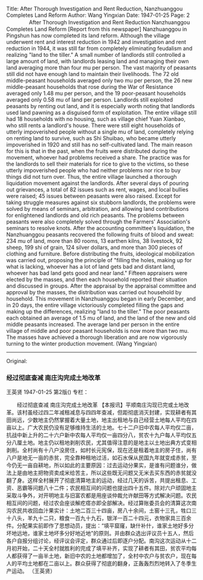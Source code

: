 Title: After Thorough Investigation and Rent Reduction, Nanzhuanggou Completes Land Reform
Author: Wang Yingxian
Date: 1947-01-25
Page: 2
　　
　　After Thorough Investigation and Rent Reduction
    Nanzhuanggou Completes Land Reform
    [Report from this newspaper] Nanzhuanggou in Pingshun has now completed its land reform. Although the village underwent rent and interest reduction in 1942 and investigation and rent reduction in 1944, it was still far from completely eliminating feudalism and realizing "land to the tiller." A small number of landlords still controlled a large amount of land, with landlords leasing land and managing their own land averaging more than four mu per person. The vast majority of peasants still did not have enough land to maintain their livelihoods. The 72 old middle-peasant households averaged only two mu per person, the 26 new middle-peasant households that rose during the War of Resistance averaged only 1.48 mu per person, and the 19 poor-peasant households averaged only 0.58 mu of land per person. Landlords still exploited peasants by renting out land, and it is especially worth noting that landlords used land pawning as a disguised form of exploitation. The entire village still had 18 households with no housing, such as village chief Yuan Xianbao, who still rents a landlord's house. There were still eight households of utterly impoverished people without a single mu of land, completely relying on renting land to survive, such as Shi Shuibao, who became utterly impoverished in 1920 and still has no self-cultivated land. The main reason for this is that in the past, when the fruits were distributed during the movement, whoever had problems received a share. The practice was for the landlords to sell their materials for rice to give to the victims, so these utterly impoverished people who had neither problems nor rice to buy things did not turn over. Thus, the entire village launched a thorough liquidation movement against the landlords. After several days of pouring out grievances, a total of 82 issues such as rent, wages, and local bullies were raised; 45 issues between peasants were also raised. Except for taking struggle measures against six stubborn landlords, the problems were solved by means of seminars, arbitration, and allowing land contributions for enlightened landlords and old rich peasants. The problems between peasants were also completely solved through the Farmers' Association's seminars to resolve knots. After the accounting committee's liquidation, the Nanzhuanggou peasants recovered the following fruits of blood and sweat: 234 mu of land, more than 80 rooms, 13 earthen kilns, 38 livestock, 92 sheep, 199 shi of grain, 124 silver dollars, and more than 300 pieces of clothing and furniture. Before distributing the fruits, ideological mobilization was carried out, proposing the principle of "filling the holes, making up for what is lacking, whoever has a lot of land gets bad and distant land, whoever has bad land gets good and near land." Fifteen appraisers were elected by the masses, and then each household reported their situation and discussed in groups. After the appraisal by the appraisal committee and approval by the masses, the distribution was carried out household by household. This movement in Nanzhuanggou began in early December, and in 20 days, the entire village victoriously completed filling the gaps and making up the differences, realizing "land to the tiller." The poor peasants each obtained an average of 1.5 mu of land, and the land of the new and old middle peasants increased. The average land per person in the entire village of middle and poor peasant households is now more than two mu. The masses have achieved a thorough liberation and are now vigorously turning to the winter production movement.
              (Wang Yingxian)



<hr /> 

Original: 


### 经过彻底查减  南庄沟完成土地改革
王英贤
1947-01-25
第2版()
专栏：

　　经过彻底查减
    南庄沟完成土地改革
    【本报讯】平顺南庄沟现已完或土地改革。该村虽经过四二年减租减息与四四年查减，但距彻底消灭封建，实现耕者有其田尚远，少数地主仍然掌握着大量土地，地主出租地与自己经营土地每人平均在四亩以上。广大农民仍没有足够维持生活的土地。七十二户旧中农每人平均仅二亩，抗战中新上升的二十六户新中农每人平均仅一亩四分八，贫农十九户每人平均仅五分八厘土地。地主仍以租地剥削农民，尤其值得注意的是地主以土地出典方式变相剥削。全村尚有十八户没房住，如村长元宪保，现在还是租着地主的房子住，尚有八户是地无一亩的赤贫，完全靠种租地过活，如石水保从民国九年就变成赤贫，至今仍无一亩自耕地，所以如此的主要原因：过去运动分果实，是谁有问题谁分，做法上是由地主把物资卖成米给苦主，所以这些既无问题又无米去买东西的赤贫就没翻了身。这样全村展开了彻底清算地主的运动，经过几天的诉苦，共提出租息、工资、恶霸等问题八十二件；农民相互间的问题也提出四十五件。除对六户顽固地主采取斗争外，对开明地主与旧富农都是用座谈仲裁允许献田等方式解决问题。农民相互间的问题，经过农会座谈解疙瘩亦即全部解决。经过算账委员会的清算这次南沟农民共收回血汁果实计：土地二百三十四亩，房八十余间，土窑十三孔，牲口三十八头，羊九十二只，粮食一百九十九石，银洋一百二十四元，衣物家具三百余件。分配果实前即作了思想动员，提出：“填平窟窿，缺什补什，谁家土地好多分坏地远地，谁家土地坏多分好地近地”的原则。并由群众选出评议员十五人，然后各户自报分组讨论，经评议会评定，群众通过后即逐户分配。南沟这次运动从十二月初开始，二十天全村就胜利的完成了填平补齐，实现了耕者有其田，贫农平均每人都获得了一亩半土地，新旧中农的土地都增加了，全村中农户与贫农户，现在每人的平均土地都在二亩以上。群众获得了彻底的翻身，正轰轰烈烈地转入了冬季生产运动。
              （王英贤）

